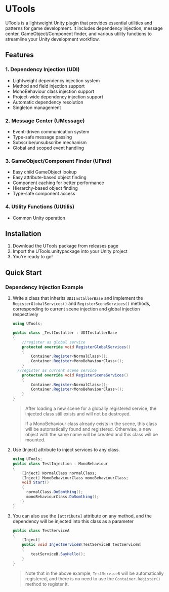 # UTools

UTools is a lightweight Unity plugin that provides essential utilities and patterns for game development. It includes dependency injection, message center, GameObject/Component finder, and various utility functions to streamline your Unity development workflow.

## Features

### 1. Dependency Injection (UDI)

- Lightweight dependency injection system
- Method and field injection support
- MonoBehaviour class injection support
- Project-wide dependency injection support
- Automatic dependency resolution
- Singleton management

### 2. Message Center (UMessage)

- Event-driven communication system
- Type-safe message passing
- Subscribe/unsubscribe mechanism
- Global and scoped event handling

### 3. GameObject/Component Finder (UFind)

- Easy child GameObject lookup
- Easy attribute-based object finding
- Component caching for better performance
- Hierarchy-based object finding
- Type-safe component access

### 4. Utility Functions (UUtilis)

- Common Unity operation

## Installation

1. Download the UTools package from releases page
2. Import the UTools.unitypackage into your Unity project
3. You're ready to go!

## Quick Start

### Dependency Injection Example

1. Write a class that inherits `UDIInstallerBase` and implement the `RegisterGlobalServices()` and `RegisterSceneServices()` methods, corresponding to current scene injection and global injection respectively

   ```c#
   using UTools;
   
   public class _TestInstaller : UDIInstallerBase
   {
       //register as global service
       protected override void RegisterGlobalServices()
       {
           Container.Register<NormalClass>();
           Container.Register<MonoBehaviourClass>();
       }
   	 //register as current scene service
       protected override void RegisterSceneServices()
       {
           Container.Register<NormalClass>();
           Container.Register<MonoBehaviourClass>();
       }
   }
   ```

   > After loading a new scene for a globally registered service, the injected class still exists and will not be destroyed.
   >
   > If a MonoBehaviour class already exists in the scene, this class will be automatically found and registered. Otherwise, a new object with the same name will be created and this class will be mounted.

2. Use [Inject] attribute to inject services to any class.

   ```c#
   using UTools;
   public class TestInjection : MonoBehaviour
   {
       [Inject] NormalClass normalClass;
       [Inject] MonoBehaviourClass monoBehaviourClass; 
       void Start()
       {
         normalClass.DoSomthing();
         monoBehaviourClass.DoSomthing();
       }
   }
   ```

3. You can also use the `[attribute]` attribute on any method, and the dependency will be injected into this class as a parameter

   ```c#
   public class TestServiceA
   {
       [Inject]
       public void InjectServiceB(TestServiceB testServiceB)
       {
           testServiceB.SayHello();
       }
   }
   ```

   > Note that in the above example, `TestServiceB` will be automatically registered, and there is no need to use the `Container.Register()` method to register it.
